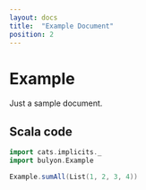 ```yaml
---
layout: docs
title:  "Example Document"
position: 2
---
```


# Example

Just a sample document.

## Scala code

```scala mdoc:silent
import cats.implicits._
import bulyon.Example

Example.sumAll(List(1, 2, 3, 4))
```
